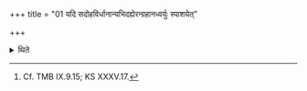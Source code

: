 +++
title = "01 यदि सदोहविर्धानान्यभिदह्येरन्ग्रहानध्वर्युः स्पाशयेत्"

+++

<details><summary>थिते</summary>

1. If the Sadas, Havirdhāna-shed are burnt, the Adhvaryu should mark (i.e. remember) the scoops, the Udgātr̥... the Stotras (and) the Hotr̥... the Śastras.[^1]   

[^1]: Cf. TMB IX.9.15; KS XXXV.17. 
</details>
